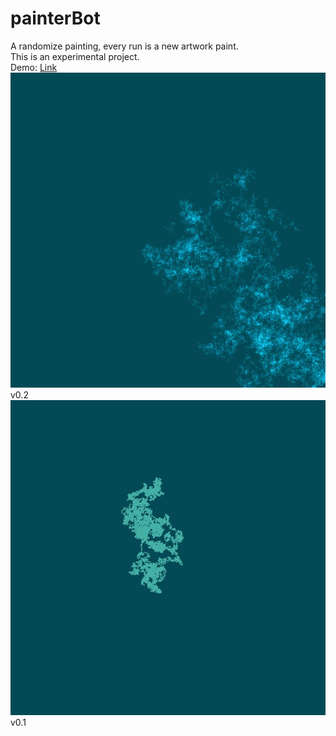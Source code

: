 # painterBot
A randomize painting, every run is a new artwork paint.
<br>
This is an experimental project.
<br>
Demo: [Link](https://rawcdn.githack.com/DodgeCode/painterBot/b38eb11a80c740ab5e090e013a250dd365e3e837/src/index.html)
<br>
![painterBot artwork](screenshots/painterBot-v0.2.jpg)
<br>
v0.2
<br>
![painterBot artwork](screenshots/painterBot-v0.1.jpg)
<br>
v0.1
